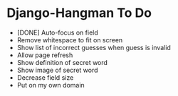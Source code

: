Django-Hangman To Do
====================

* [DONE] Auto-focus on field
* Remove whitespace to fit on screen
* Show list of incorrect guesses when guess is invalid
* Allow page refresh
* Show definition of secret word
* Show image of secret word
* Decrease field size
* Put on my own domain